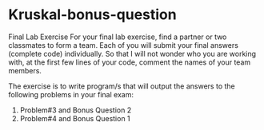 # Kruskal-bonus-question
Final Lab Exercise
For your final lab exercise, find a partner or two classmates to form a team.  Each of you will submit your final answers (complete code) individually. So that I will not wonder who you are working with, at the first few lines of your code, comment the names of your team members.

The exercise is to write program/s that will output the answers to the following problems  in your final exam:
1. Problem#3 and Bonus Question 2
2. Problem#4 and Bonus Question 1

